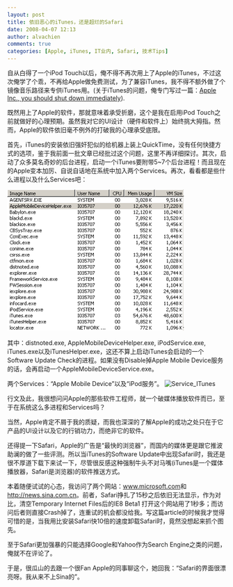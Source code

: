 ```yaml
---
layout: post
title: 依旧恶心的iTunes，还是超烂的Safari
date: 2008-04-07 12:13
author: alvachien
comments: true
categories: [Apple, iTunes, IT业内, Safari, 技术Tips]
---
```

自从白得了一个iPod Touch以后，俺不得不再次用上了Apple的iTunes，不过这次俺学了个乖，不再给Apple做免费测试，为了兼容iTunes，我不得不额外做了个镜像音乐路径来专供iTunes用。(关于iTunes的问题，俺专门写过一篇：<a href="http://alvachien.spaces.live.com/blog/cns!C678F199F470A1FB!798.entry" target="_blank">Apple Inc., you should shut down immediately</a>).

既然用上了Apple的软件，那就意味着承受折磨，这个是我在启用iPod Touch之前就做好的心理预期。虽然我对它的UI设计（硬件和软件上）始终挑大拇指。然而，Apple的软件依旧毫不例外的打破我的心理承受底限。

首先，iTunes的安装依旧强奸犯似的给机器上装上QuickTime，没有任何快捷方式的选项，鉴于我前面一批文章已经批过这个问题，这里不再详细探讨。其次，启动了众多莫名奇妙的后台进程，启动一个iTunes要附带5~7个后台进程！而且现在的Apple变本加厉、自说自话地在系统中加入两个Services。再次，看看都是些什么进程以及什么Services吧：

![TaskManager_iTunes](/assets/uploads/2010/10/TaskManager_iTunes.gif)

其中：distnoted.exe, AppleMobileDeviceHelper.exe, iPodService.exe, iTunes.exe以及iTunesHelper.exe，这还不算上启动iTunes会启动的一个Software Update Check的进程。如果没有Disable掉Apple Mobile Device服务的话，会再启动一个AppleMobileDeviceService.exe。

两个Services：“Apple Mobile Device”以及“iPod服务”。
![Service_ITunes](/assets/uploads/2010/10/Service_ITunes.gif)

行文及此，我很想问问Apple的那些软件工程师，就一个破媒体播放软件而已，至于在系统这么多进程和Services吗？

当然，Apple肯定不屑于我的质疑，而我也深深的了解Apple的成功之处只在于它产品的UI设计以及它的行销功力，而绝非它的软件。

还得提一下Safari，Apple的广告是“最快的浏览器”，而国内的媒体更是跟它推波助澜的做了一些评测。所以当iTunes的Software Update中出现Safari时，我还是很不厚道下载下来试一下，尽管很反感这种强制牛头不对马嘴(iTunes是一个媒体播放器，Safari是浏览器)的软件推送方式。

本着随便试试的心态，我访问了两个网站：<a href="http://www.microsoft.com/">www.microsoft.com</a>和<a href="http://news.sina.com.cn/">http://news.sina.com.cn</a>。前者，Safari挣扎了15秒之后依旧无法显示，作为对比，清空Temporary Internet Files后的IE8 Beta1 打开这个网站用了1秒多；而访问后者则直接Crash掉了，连重试的机会都没给我。写这篇article的时候我才觉得可惜的是，当我用比安装Safari快10倍的速度卸载Safari时，竟然没想起来抓个图先。

至于Safari更加强暴的只能选择Google和Yahoo作为Search Engine之类的问题，俺就不在评论了。

于是，很瓜山的去跟一个很Fan Apple的同事聊这个，她回我：“Safari的界面很漂亮呀。我从来不上Sina的”。

